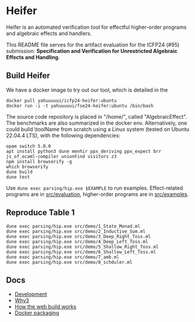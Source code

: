 # Heifer 

Heifer is an automated verification tool for 
effectful higher-order programs and 
algebraic effects and handlers. 

This README file serves for the artifact evaluation for the 
ICFP24 (#95) submission: 
**Specification and Verification for Unrestricted Algebraic Effects and Handling**. 


## Build Heifer 

We have a docker image to try out our tool, which is detailed in the 

```
docker pull yahuuuuui/icfp24-heifer:ubuntu
docker run -i -t yahuuuuui/fse24-heifer:ubuntu /bin/bash
```

The source code repository is placed in "/home/", called "AlgebraicEffect". 
The benchmarks are also summarized in the docker env. 
Alternatively, one could build \toolName from scratch using a Linux system (tested on Ubuntu 22.04.4 LTS), with the following dependencies:

```
opam switch 5.0.0
apt install python3 dune menhir ppx_deriving ppx_expect brr js_of_ocaml-compiler unionFind visitors z3
npm install browserify -g 
which browserify
dune build
dune test
```

Use `dune exec parsing/hip.exe $EXAMPLE` to run examples. Effect-related programs are in [src/evaluation](src/evaluation), higher-order programs are in [src/examples](src/examples).

## Reproduce Table 1

```
dune exec parsing/hip.exe src/demo/1_State_Monad.ml
dune exec parsing/hip.exe src/demo/2_Inductive_Sum.ml
dune exec parsing/hip.exe src/demo/3_Deep_Right_Toss.ml
dune exec parsing/hip.exe src/demo/4_Deep_Left_Toss.ml
dune exec parsing/hip.exe src/demo/5_Shallow_Right_Toss.ml
dune exec parsing/hip.exe src/demo/6_Shallow_Left_Toss.ml
dune exec parsing/hip.exe src/demo/7_amb.ml
dune exec parsing/hip.exe src/demo/8_schduler.ml
```



## Docs

- [Development](docs/development.md)
- [Why3](docs/why3.md)
- [How the web build works](docs/web.md)
- [Docker packaging](docs/docker.md)

